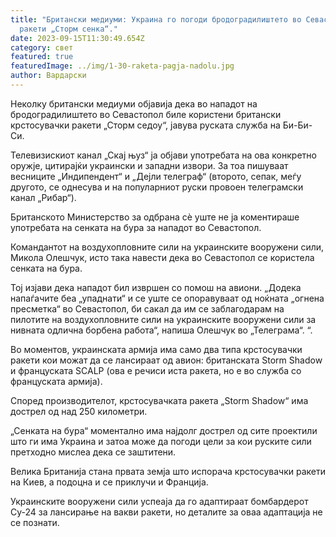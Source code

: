 ```yaml
---
title: "Британски медиуми: Украина го погоди бродоградилиштето во Севастопол со
  ракети „Сторм сенка“."
date: 2023-09-15T11:30:49.654Z
category: свет
featured: true
featuredImage: ../img/1-30-raketa-pagja-nadolu.jpg
author: Вардарски
---
```

Неколку британски медиуми објавија дека во нападот на бродоградилиштето во Севастопол биле користени британски крстосувачки ракети „Сторм седоу“, јавува руската служба на Би-Би-Си.

Телевизискиот канал „Скај њуз“ ја објави употребата на ова конкретно оружје, цитирајќи украински и западни извори. За тоа пишуваат весниците „Индипендент“ и „Дејли телеграф“ (второто, сепак, меѓу другото, се однесува и на популарниот руски провоен телеграмски канал „Рибар“).

Британското Министерство за одбрана сè уште не ја коментираше употребата на сенката на бура за нападот во Севастопол.

Командантот на воздухопловните сили на украинските вооружени сили, Микола Олешчук, исто така навести дека во Севастопол се користела сенката на бура.

Тој изјави дека нападот бил извршен со помош на авиони. „Додека напаѓачите беа „упаднати“ и се уште се опоравуваат од ноќната „огнена пресметка“ во Севастопол, би сакал да им се заблагодарам на пилотите на воздухопловните сили на украинските вооружени сили за нивната одлична борбена работа“, напиша Олешчук во „Телеграма“. “.

Во моментов, украинската армија има само два типа крстосувачки ракети кои можат да се лансираат од авион: британската Storm Shadow и француската SCALP (ова е речиси иста ракета, но е во служба со француската армија).

Според производителот, крстосувачката ракета „Storm Shadow“ има дострел од над 250 километри.

„Сенката на бура“ моментално има најдолг дострел од сите проектили што ги има Украина и затоа може да погоди цели за кои руските сили претходно мислеа дека се заштитени.

Велика Британија стана првата земја што испорача крстосувачки ракети на Киев, а подоцна и се приклучи и Франција.

Украинските вооружени сили успеаја да го адаптираат бомбардерот Су-24 за лансирање на вакви ракети, но деталите за оваа адаптација не се познати.